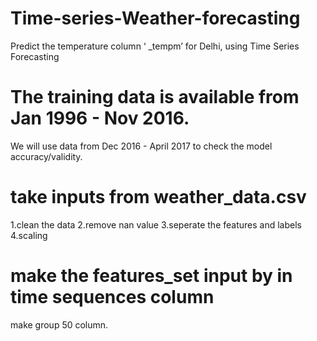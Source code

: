 # Time-series-Weather-forecasting
Predict the temperature column ‘ _tempm’ for Delhi, using Time Series Forecasting
# The training data is available from Jan 1996 - Nov 2016.
We will use data from Dec 2016 - April 2017 to check the model accuracy/validity.
# take inputs from weather_data.csv
1.clean the data
2.remove nan value
3.seperate the features and labels
4.scaling
# make the features_set input by in time sequences column 
make group 50 column.
